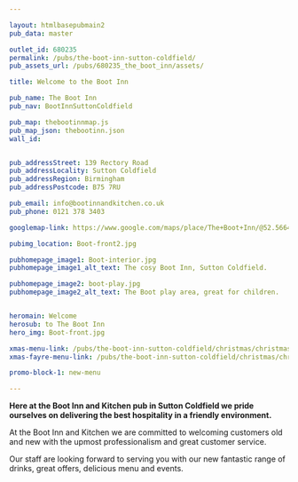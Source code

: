 ```yaml
---

layout: htmlbasepubmain2
pub_data: master

outlet_id: 680235
permalink: /pubs/the-boot-inn-sutton-coldfield/
pub_assets_url: /pubs/680235_the_boot_inn/assets/

title: Welcome to the Boot Inn

pub_name: The Boot Inn
pub_nav: BootInnSuttonColdfield

pub_map: thebootinnmap.js
pub_map_json: thebootinn.json
wall_id:


pub_addressStreet: 139 Rectory Road
pub_addressLocality: Sutton Coldfield
pub_addressRegion: Birmingham
pub_addressPostcode: B75 7RU

pub_email: info@bootinnandkitchen.co.uk
pub_phone: 0121 378 3403

googlemap-link: https://www.google.com/maps/place/The+Boot+Inn/@52.5664101,-1.8084563,17.37z/data=!4m12!1m6!3m5!1s0x4870a59bfe27e603:0xc3d525c1467bff5b!2sThe+Boot+Inn!8m2!3d52.5664707!4d-1.8069364!3m4!1s0x4870a59bfe27e603:0xc3d525c1467bff5b!8m2!3d52.5664707!4d-1.8069364

pubimg_location: Boot-front2.jpg

pubhomepage_image1: Boot-interior.jpg
pubhomepage_image1_alt_text: The cosy Boot Inn, Sutton Coldfield.

pubhomepage_image2: boot-play.jpg
pubhomepage_image2_alt_text: The Boot play area, great for children.


heromain: Welcome
herosub: to The Boot Inn
hero_img: Boot-front.jpg

xmas-menu-link: /pubs/the-boot-inn-sutton-coldfield/christmas/christmas-day-menu.html
xmas-fayre-menu-link: /pubs/the-boot-inn-sutton-coldfield/christmas/christmas-fayre-menu.html

promo-block-1: new-menu

---
```



**Here at the Boot Inn and Kitchen pub in Sutton Coldfield we pride ourselves on delivering the best hospitality in a friendly environment.** 

At the Boot Inn and Kitchen we are committed to welcoming customers old and new with the upmost professionalism and great customer service. 

Our staff are looking forward to serving you with our new fantastic range of drinks, great offers, delicious menu and events.		